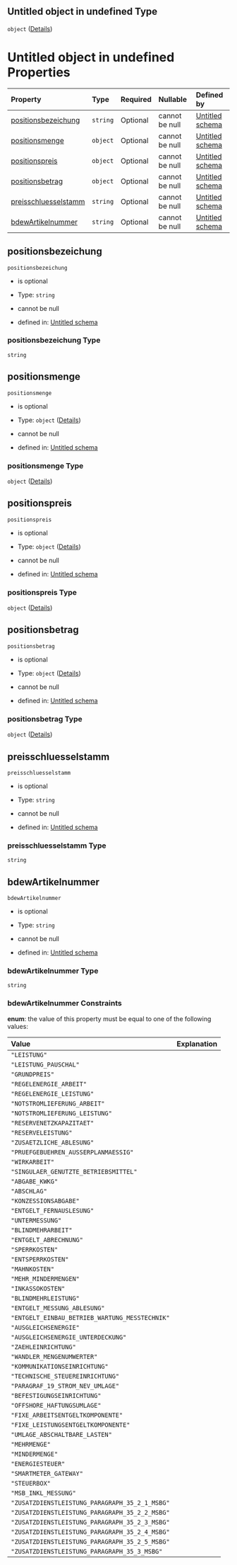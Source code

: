 ## Untitled object in undefined Type

`object` ([Details](angebotsposition.md))

# Untitled object in undefined Properties

| Property                                      | Type     | Required | Nullable       | Defined by                                                                                                                                                                                                    |
| :-------------------------------------------- | :------- | :------- | :------------- | :------------------------------------------------------------------------------------------------------------------------------------------------------------------------------------------------------------ |
| [positionsbezeichung](#positionsbezeichung)   | `string` | Optional | cannot be null | [Untitled schema](angebotsposition-properties-positionsbezeichung.md "https://raw.githubusercontent.com/conuti-gmbh/bo4e/main/schemas/v1/com/Angebotsposition.schema.json#/properties/positionsbezeichung")   |
| [positionsmenge](#positionsmenge)             | `object` | Optional | cannot be null | [Untitled schema](menge.md "https://raw.githubusercontent.com/conuti-gmbh/bo4e/main/schemas/v1/com/Menge.schema.json#/properties/positionsmenge")                                                             |
| [positionspreis](#positionspreis)             | `object` | Optional | cannot be null | [Untitled schema](preis.md "https://raw.githubusercontent.com/conuti-gmbh/bo4e/main/schemas/v1/com/Preis.schema.json#/properties/positionspreis")                                                             |
| [positionsbetrag](#positionsbetrag)           | `object` | Optional | cannot be null | [Untitled schema](betrag.md "https://raw.githubusercontent.com/conuti-gmbh/bo4e/main/schemas/v1/com/Betrag.schema.json#/properties/positionsbetrag")                                                          |
| [preisschluesselstamm](#preisschluesselstamm) | `string` | Optional | cannot be null | [Untitled schema](angebotsposition-properties-preisschluesselstamm.md "https://raw.githubusercontent.com/conuti-gmbh/bo4e/main/schemas/v1/com/Angebotsposition.schema.json#/properties/preisschluesselstamm") |
| [bdewArtikelnummer](#bdewartikelnummer)       | `string` | Optional | cannot be null | [Untitled schema](bdewartikelnummer.md "https://raw.githubusercontent.com/conuti-gmbh/bo4e/main/schemas/v1/enum/BDEWArtikelnummer.schema.json#/properties/bdewArtikelnummer")                                 |

## positionsbezeichung



`positionsbezeichung`

*   is optional

*   Type: `string`

*   cannot be null

*   defined in: [Untitled schema](angebotsposition-properties-positionsbezeichung.md "https://raw.githubusercontent.com/conuti-gmbh/bo4e/main/schemas/v1/com/Angebotsposition.schema.json#/properties/positionsbezeichung")

### positionsbezeichung Type

`string`

## positionsmenge



`positionsmenge`

*   is optional

*   Type: `object` ([Details](menge.md))

*   cannot be null

*   defined in: [Untitled schema](menge.md "https://raw.githubusercontent.com/conuti-gmbh/bo4e/main/schemas/v1/com/Menge.schema.json#/properties/positionsmenge")

### positionsmenge Type

`object` ([Details](menge.md))

## positionspreis



`positionspreis`

*   is optional

*   Type: `object` ([Details](preis.md))

*   cannot be null

*   defined in: [Untitled schema](preis.md "https://raw.githubusercontent.com/conuti-gmbh/bo4e/main/schemas/v1/com/Preis.schema.json#/properties/positionspreis")

### positionspreis Type

`object` ([Details](preis.md))

## positionsbetrag



`positionsbetrag`

*   is optional

*   Type: `object` ([Details](betrag.md))

*   cannot be null

*   defined in: [Untitled schema](betrag.md "https://raw.githubusercontent.com/conuti-gmbh/bo4e/main/schemas/v1/com/Betrag.schema.json#/properties/positionsbetrag")

### positionsbetrag Type

`object` ([Details](betrag.md))

## preisschluesselstamm



`preisschluesselstamm`

*   is optional

*   Type: `string`

*   cannot be null

*   defined in: [Untitled schema](angebotsposition-properties-preisschluesselstamm.md "https://raw.githubusercontent.com/conuti-gmbh/bo4e/main/schemas/v1/com/Angebotsposition.schema.json#/properties/preisschluesselstamm")

### preisschluesselstamm Type

`string`

## bdewArtikelnummer



`bdewArtikelnummer`

*   is optional

*   Type: `string`

*   cannot be null

*   defined in: [Untitled schema](bdewartikelnummer.md "https://raw.githubusercontent.com/conuti-gmbh/bo4e/main/schemas/v1/enum/BDEWArtikelnummer.schema.json#/properties/bdewArtikelnummer")

### bdewArtikelnummer Type

`string`

### bdewArtikelnummer Constraints

**enum**: the value of this property must be equal to one of the following values:

| Value                                          | Explanation |
| :--------------------------------------------- | :---------- |
| `"LEISTUNG"`                                   |             |
| `"LEISTUNG_PAUSCHAL"`                          |             |
| `"GRUNDPREIS"`                                 |             |
| `"REGELENERGIE_ARBEIT"`                        |             |
| `"REGELENERGIE_LEISTUNG"`                      |             |
| `"NOTSTROMLIEFERUNG_ARBEIT"`                   |             |
| `"NOTSTROMLIEFERUNG_LEISTUNG"`                 |             |
| `"RESERVENETZKAPAZITAET"`                      |             |
| `"RESERVELEISTUNG"`                            |             |
| `"ZUSAETZLICHE_ABLESUNG"`                      |             |
| `"PRUEFGEBUEHREN_AUSSERPLANMAESSIG"`           |             |
| `"WIRKARBEIT"`                                 |             |
| `"SINGULAER_GENUTZTE_BETRIEBSMITTEL"`          |             |
| `"ABGABE_KWKG"`                                |             |
| `"ABSCHLAG"`                                   |             |
| `"KONZESSIONSABGABE"`                          |             |
| `"ENTGELT_FERNAUSLESUNG"`                      |             |
| `"UNTERMESSUNG"`                               |             |
| `"BLINDMEHRARBEIT"`                            |             |
| `"ENTGELT_ABRECHNUNG"`                         |             |
| `"SPERRKOSTEN"`                                |             |
| `"ENTSPERRKOSTEN"`                             |             |
| `"MAHNKOSTEN"`                                 |             |
| `"MEHR_MINDERMENGEN"`                          |             |
| `"INKASSOKOSTEN"`                              |             |
| `"BLINDMEHRLEISTUNG"`                          |             |
| `"ENTGELT_MESSUNG_ABLESUNG"`                   |             |
| `"ENTGELT_EINBAU_BETRIEB_WARTUNG_MESSTECHNIK"` |             |
| `"AUSGLEICHSENERGIE"`                          |             |
| `"AUSGLEICHSENERGIE_UNTERDECKUNG"`             |             |
| `"ZAEHLEINRICHTUNG"`                           |             |
| `"WANDLER_MENGENUMWERTER"`                     |             |
| `"KOMMUNIKATIONSEINRICHTUNG"`                  |             |
| `"TECHNISCHE_STEUEREINRICHTUNG"`               |             |
| `"PARAGRAF_19_STROM_NEV_UMLAGE"`               |             |
| `"BEFESTIGUNGSEINRICHTUNG"`                    |             |
| `"OFFSHORE_HAFTUNGSUMLAGE"`                    |             |
| `"FIXE_ARBEITSENTGELTKOMPONENTE"`              |             |
| `"FIXE_LEISTUNGSENTGELTKOMPONENTE"`            |             |
| `"UMLAGE_ABSCHALTBARE_LASTEN"`                 |             |
| `"MEHRMENGE"`                                  |             |
| `"MINDERMENGE"`                                |             |
| `"ENERGIESTEUER"`                              |             |
| `"SMARTMETER_GATEWAY"`                         |             |
| `"STEUERBOX"`                                  |             |
| `"MSB_INKL_MESSUNG"`                           |             |
| `"ZUSATZDIENSTLEISTUNG_PARAGRAPH_35_2_1_MSBG"` |             |
| `"ZUSATZDIENSTLEISTUNG_PARAGRAPH_35_2_2_MSBG"` |             |
| `"ZUSATZDIENSTLEISTUNG_PARAGRAPH_35_2_3_MSBG"` |             |
| `"ZUSATZDIENSTLEISTUNG_PARAGRAPH_35_2_4_MSBG"` |             |
| `"ZUSATZDIENSTLEISTUNG_PARAGRAPH_35_2_5_MSBG"` |             |
| `"ZUSATZDIENSTLEISTUNG_PARAGRAPH_35_3_MSBG"`   |             |
